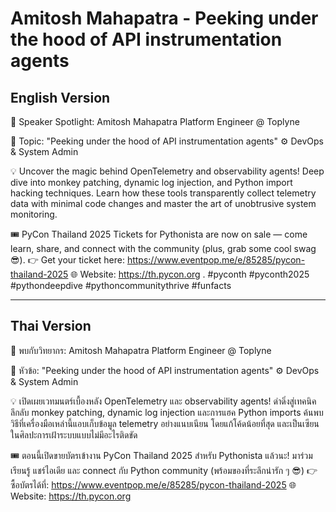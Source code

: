 # Amitosh Mahapatra - Peeking under the hood of API instrumentation agents

## English Version

🎤 Speaker Spotlight: Amitosh Mahapatra
Platform Engineer @ Toplyne

📌 Topic: "Peeking under the hood of API instrumentation agents"
⚙️ DevOps & System Admin

💡 Uncover the magic behind OpenTelemetry and observability agents! Deep dive into monkey patching, dynamic log injection, and Python import hacking techniques. Learn how these tools transparently collect telemetry data with minimal code changes and master the art of unobtrusive system monitoring.

🎟️ PyCon Thailand 2025 Tickets for Pythonista are now on sale — come learn, share, and connect with the community (plus, grab some cool swag 😎).
👉 Get your ticket here: https://www.eventpop.me/e/85285/pycon-thailand-2025
🌐 Website: https://th.pycon.org 
.
#pyconth #pyconth2025 #pythondeepdive #pythoncommunitythrive #funfacts

---

## Thai Version

🎤 พบกับวิทยากร: Amitosh Mahapatra
Platform Engineer @ Toplyne

📌 หัวข้อ: "Peeking under the hood of API instrumentation agents"
⚙️ DevOps & System Admin

💡 เปิดเผยเวทมนตร์เบื้องหลัง OpenTelemetry และ observability agents! ดำดิ่งสู่เทคนิคลึกลับ monkey patching, dynamic log injection และการแฮค Python imports ค้นพบวิธีที่เครื่องมือเหล่านี้แอบเก็บข้อมูล telemetry อย่างแนบเนียน โดยแก้โค้ดน้อยที่สุด และเป็นเซียนในศิลปะการเฝ้าระบบแบบไม่มีอะไรติดขัด

🎟️ ตอนนี้เปิดขายบัตรเข้างาน PyCon Thailand 2025 สำหรับ Pythonista แล้วนะ!
มาร่วมเรียนรู้ แชร์ไอเดีย และ connect กับ Python community (พร้อมของที่ระลึกน่ารัก ๆ 😎)
👉 ซื้อบัตรได้ที่: https://www.eventpop.me/e/85285/pycon-thailand-2025
🌐 Website: https://th.pycon.org